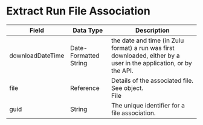 # Extract Run File Association

| Field<br> | Data Type<br> | Description<br> |
|  --- |  --- |  --- | 
| downloadDateTime<br> | Date-Formatted String<br> | the date and time \(in Zulu format\) a run was first downloaded, either by a user in the application, or by the API.<br> |
| file<br> | Reference<br> | Details of the associated file. See object.<br>File<br> |
| guid<br> | String<br> | The unique identifier for a file association.<br> |

